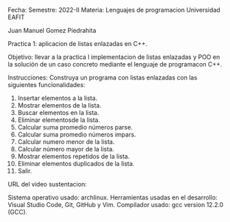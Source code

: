 Fecha: 
Semestre: 2022-II
Materia: Lenguajes de programacion
Universidad EAFIT

Juan Manuel Gomez Piedrahita

Practica 1: aplicacion de listas enlazadas en C++.

Objetivo: llevar a la practica l implementacion de listas enlazadas y POO en la solución de un caso concreto mediante el lenguaje de programacon C++.

Instrucciones:
Construya un programa con listas enlazadas con las siguientes funcionalidades:
1. Insertar elementos a la lista.
2. Mostrar elementos de la lista.
3. Buscar elementos en la lista.
4. Eliminar elementosde la lista.
5. Calcular suma promedio números parse.
6. Calcular suma promedio números impars.
7. Calcular numero menor de la lista.
8. Calcular número mayor de la lista.
9. Mostrar elementos repetidos de la lista.
10. Eliminar elementos duplicados de la lista.
11. Salir.

URL del video sustentacion: 

Sistema operativo usado: archlinux.
Herramientas usadas en el desarrollo: Visual Studio Code, Git, GitHub y Vim.
Compilador usado: gcc version 12.2.0 (GCC).
